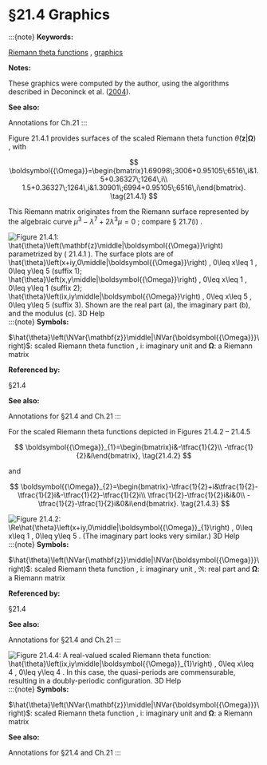 # §21.4 Graphics

:::{note}
**Keywords:**

[Riemann theta functions](http://dlmf.nist.gov/search/search?q=Riemann%20theta%20functions) , [graphics](http://dlmf.nist.gov/search/search?q=graphics)

**Notes:**

These graphics were computed by the author, using the algorithms described in Deconinck et al. ([2004](./bib/D.html#bib632 "Computing Riemann theta functions")).

**See also:**

Annotations for Ch.21
:::

Figure 21.4.1 provides surfaces of the scaled Riemann theta function $\hat{\theta}\left(\mathbf{z}\middle|\boldsymbol{{\Omega}}\right)$ , with


<a id="E1"></a>
$$
\boldsymbol{{\Omega}}=\begin{bmatrix}1.69098\;3006+0.95105\;6516\,i&1.5+0.36327\;1264\,i\\
1.5+0.36327\;1264\,i&1.30901\;6994+0.95105\;6516\,i\end{bmatrix}. \tag{21.4.1}
$$

This Riemann matrix originates from the Riemann surface represented by the algebraic curve $\mu^{3}-\lambda^{7}+2\lambda^{3}\mu=0$ ; compare § 21.7(i) .

<a id="F1"></a>

![Figure 21.4.1: $\hat{\theta}\left(\mathbf{z}\middle|\boldsymbol{{\Omega}}\right)$ parametrized by ( 21.4.1 ). The surface plots are of $\hat{\theta}\left(x+iy,0\middle|\boldsymbol{{\Omega}}\right)$ , $0\leq x\leq 1$ , $0\leq y\leq 5$ (suffix 1); $\hat{\theta}\left(x,y\middle|\boldsymbol{{\Omega}}\right)$ , $0\leq x\leq 1$ , $0\leq y\leq 1$ (suffix 2); $\hat{\theta}\left(ix,iy\middle|\boldsymbol{{\Omega}}\right)$ , $0\leq x\leq 5$ , $0\leq y\leq 5$ (suffix 3). Shown are the real part (a), the imaginary part (b), and the modulus (c). 3D Help](../html/21/4/F1a.png)
:::{note}
**Symbols:**

$\hat{\theta}\left(\NVar{\mathbf{z}}\middle|\NVar{\boldsymbol{{\Omega}}}\right)$: scaled Riemann theta function , $\mathrm{i}$: imaginary unit and $\boldsymbol{{\Omega}}$: a Riemann matrix

**Referenced by:**

§21.4

**See also:**

Annotations for §21.4 and Ch.21
:::

For the scaled Riemann theta functions depicted in Figures 21.4.2 – 21.4.5


<a id="E2"></a>
$$
\boldsymbol{{\Omega}}_{1}=\begin{bmatrix}i&-\tfrac{1}{2}\\
-\tfrac{1}{2}&i\end{bmatrix}, \tag{21.4.2}
$$

and


<a id="E3"></a>
$$
\boldsymbol{{\Omega}}_{2}=\begin{bmatrix}-\tfrac{1}{2}+i&\tfrac{1}{2}-\tfrac{1}{2}i&-\tfrac{1}{2}-\tfrac{1}{2}i\\
\tfrac{1}{2}-\tfrac{1}{2}i&i&0\\
-\tfrac{1}{2}-\tfrac{1}{2}i&0&i\end{bmatrix}. \tag{21.4.3}
$$

<a id="fig1"></a>

![Figure 21.4.2: $\Re\hat{\theta}\left(x+iy,0\middle|\boldsymbol{{\Omega}}_{1}\right)$ , $0\leq x\leq 1$ , $0\leq y\leq 5$ . (The imaginary part looks very similar.) 3D Help](../html/21/4/F2.png)
:::{note}
**Symbols:**

$\hat{\theta}\left(\NVar{\mathbf{z}}\middle|\NVar{\boldsymbol{{\Omega}}}\right)$: scaled Riemann theta function , $\mathrm{i}$: imaginary unit , $\Re$: real part and $\boldsymbol{{\Omega}}$: a Riemann matrix

**Referenced by:**

§21.4

**See also:**

Annotations for §21.4 and Ch.21
:::

<a id="fig2"></a>

![Figure 21.4.4: A real-valued scaled Riemann theta function: $\hat{\theta}\left(ix,iy\middle|\boldsymbol{{\Omega}}_{1}\right)$ , $0\leq x\leq 4$ , $0\leq y\leq 4$ . In this case, the quasi-periods are commensurable, resulting in a doubly-periodic configuration. 3D Help](../html/21/4/F4.png)
:::{note}
**Symbols:**

$\hat{\theta}\left(\NVar{\mathbf{z}}\middle|\NVar{\boldsymbol{{\Omega}}}\right)$: scaled Riemann theta function , $\mathrm{i}$: imaginary unit and $\boldsymbol{{\Omega}}$: a Riemann matrix

**See also:**

Annotations for §21.4 and Ch.21
:::
